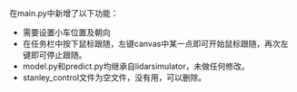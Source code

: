 在main.py中新增了以下功能：
 - 需要设置小车位置及朝向
 - 在任务栏中按下鼠标跟随，左键canvas中某一点即可开始鼠标跟随，再次左键即可停止跟随。
 - model.py和predict.py均继承自lidarsimulator，未做任何修改。
 - stanley_control文件为空文件，没有用，可以删除。